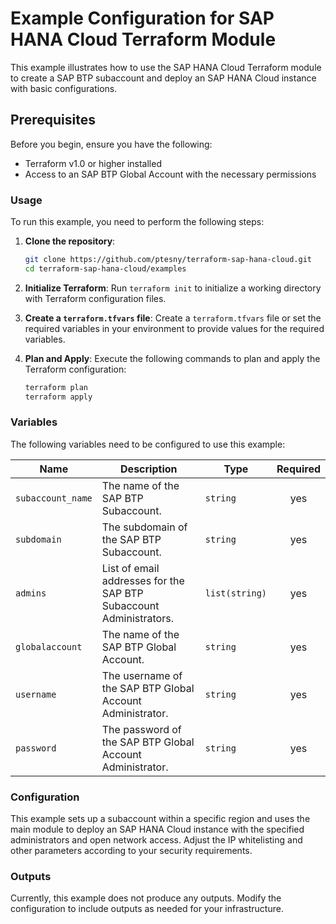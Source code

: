 # Example Configuration for SAP HANA Cloud Terraform Module

This example illustrates how to use the SAP HANA Cloud Terraform module to create a SAP BTP subaccount and deploy an SAP HANA Cloud instance with basic configurations.

## Prerequisites

Before you begin, ensure you have the following:

- Terraform v1.0 or higher installed
- Access to an SAP BTP Global Account with the necessary permissions

### Usage

To run this example, you need to perform the following steps:

1. **Clone the repository**:

   ```bash
   git clone https://github.com/ptesny/terraform-sap-hana-cloud.git
   cd terraform-sap-hana-cloud/examples
   ```

2. **Initialize Terraform**:
   Run `terraform init` to initialize a working directory with Terraform configuration files.

3. **Create a `terraform.tfvars` file**:
   Create a `terraform.tfvars` file or set the required variables in your environment to provide values for the required variables.

4. **Plan and Apply**:
   Execute the following commands to plan and apply the Terraform configuration:

   ```bash
   terraform plan
   terraform apply
   ```

### Variables

The following variables need to be configured to use this example:

| Name | Description | Type | Required |
|------|-------------|------|:--------:|
| `subaccount_name` | The name of the SAP BTP Subaccount. | `string` | yes |
| `subdomain` | The subdomain of the SAP BTP Subaccount. | `string` | yes |
| `admins` | List of email addresses for the SAP BTP Subaccount Administrators. | `list(string)` | yes |
| `globalaccount` | The name of the SAP BTP Global Account. | `string` | yes |
| `username` | The username of the SAP BTP Global Account Administrator. | `string` | yes |
| `password` | The password of the SAP BTP Global Account Administrator. | `string` | yes |

### Configuration

This example sets up a subaccount within a specific region and uses the main module to deploy an SAP HANA Cloud instance with the specified administrators and open network access. Adjust the IP whitelisting and other parameters according to your security requirements.

### Outputs

Currently, this example does not produce any outputs. Modify the configuration to include outputs as needed for your infrastructure.
